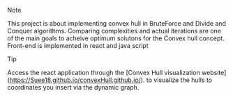 > [!NOTE]
> This project is about implementing convex hull in BruteForce and Divide and Conquer algorithms.
> Comparing complexities and actual iterations are one of the main goals to acheive optimum solutons for the Convex hull concept.
> Front-end is implemented in react and java script


> [!TIP]
> Access the react application through the [Convex Hull visualization website] (https://Suee18.github.io/convexHull.github.io/). to visualize the hulls to coordinates you insert via the dynamic graph.
